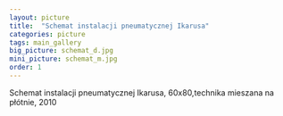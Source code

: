 ```yaml
---
layout: picture
title:  "Schemat instalacji pneumatycznej Ikarusa"
categories: picture
tags: main_gallery
big_picture: schemat_d.jpg
mini_picture: schemat_m.jpg
order: 1
---
```

Schemat instalacji pneumatycznej Ikarusa, 60x80,technika mieszana na płótnie, 2010
